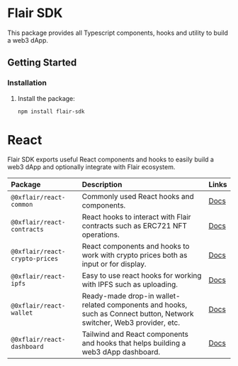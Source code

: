# Flair SDK

This package provides all Typescript components, hooks and utility to build a web3 dApp.

## Getting Started

### Installation

1. Install the package:

   ```sh
   npm install flair-sdk
   ```

# React

Flair SDK exports useful React components and hooks to easily build a web3 dApp and optionally integrate with Flair ecosystem.

| Package                        | Description                                                                                                           | Links                                  |
| :----------------------------- | :-------------------------------------------------------------------------------------------------------------------- | :------------------------------------- |
| `@0xflair/react-common`        | Commonly used React hooks and components.                                                                             | [Docs](./packages/react-common)        |
| `@0xflair/react-contracts`     | React hooks to interact with Flair contracts such as ERC721 NFT operations.                                           | [Docs](./packages/react-contracts)     |
| `@0xflair/react-crypto-prices` | React components and hooks to work with crypto prices both as input or for display.                                   | [Docs](./packages/react-crypto-prices) |
| `@0xflair/react-ipfs`          | Easy to use react hooks for working with IPFS such as uploading.                                                      | [Docs](./packages/react-ipfs)          |
| `@0xflair/react-wallet`        | Ready-made drop-in wallet-related components and hooks, such as Connect button, Network switcher, Web3 provider, etc. | [Docs](./packages/react-wallet)        |
| `@0xflair/react-dashboard`     | Tailwind and React components and hooks that helps building a web3 dApp dashboard.                                    | [Docs](./packages/react-dashboard)     |

